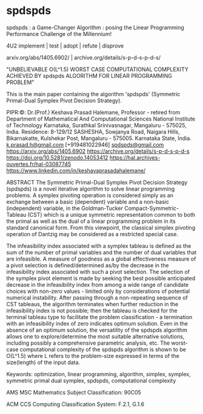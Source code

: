# spdspds 

spdspds : a Game-Changer Algorithm : posing the Linear Programming Performance Challenge of the Millennium! 

4U2 implement | test | adopt | refute | disprove 

arxiv.org/abs/1405.6902/ | archive.org/details/s-p-d-s-p-d-s/ 

"UNBELIEVABLE O(L^1.5) WORST CASE COMPUTATIONAL COMPLEXITY ACHIEVED BY 
spdspds ALGORITHM FOR LINEAR PROGRAMMING PROBLEM" 

This is the main paper containing the algorithm 'spdspds' (Symmetric Primal-Dual Symplex Pivot Decision Strategy). 

PIPR:©: Dr.(Prof.) Keshava Prasad Halemane,
Professor - retired from 
Department of Mathematical And Computational Sciences 
National Institute of Technology Karnataka, Surathkal 
Srinivasnagar, Mangaluru - 575025, India. 
Residence:  8-129/12  SASHESHA,  Sowjanya Road, Naigara Hills, 
Bikarnakatte, Kulshekar Post, Mangaluru - 575005. Karnataka State, India. 
k.prasad.h@gmail.com    [+919481022946]    spdspds@gmail.com 
https://arxiv.org/abs/1405.6902 
https://archive.org/details/s-p-d-s-p-d-s 
https://doi.org/10.5281/zenodo.14053412 
https://hal.archives-ouvertes.fr/hal-03087745 
https://www.linkedin.com/in/keshavaprasadahalemane/ 

ABSTRACT 
The Symmetric Primal-Dual Symplex Pivot Decision Strategy (spdspds) is a novel iterative algorithm to solve linear programming problems.  A symplex pivoting operation is considered simply as an exchange between a basic (dependent) variable and a non-basic (independent) variable, in the Goldman-Tucker Compact-Symmetric-Tableau (CST) which is a unique symmetric representation common to both the primal as well as the dual of a linear programming problem in its standard canonical form.  From this viewpoint, the classical simplex pivoting operation of Dantzig may be considered as a restricted special case. 
 
The infeasibility index associated with a symplex tableau is defined as the sum of the number of primal variables and the number of dual variables that are infeasible.  A measure of goodness as a global effectiveness measure of a pivot selection is defined/determined as/by the decrease in the infeasibility index associated with such a pivot selection.  The selection of the symplex pivot element is made by seeking the best possible anticipated decrease in the infeasibility index from among a wide range of candidate choices with non-zero values - limited only by considerations of potential numerical instability.  After passing through a non-repeating sequence of CST tableaus, the algorithm terminates when further reduction in the infeasibility index is not possible; then the tableau is checked for the terminal tableau type to facilitate the problem classification - a termination with an infeasibility index of zero indicates optimum solution.  Even in the absence of an optimum solution, the versatility of the spdspds algorithm allows one to explore/determine the most suitable alternative solutions, including possibly a comprehensive parametric analysis, etc.  The worst-case computational complexity of the spdspds algorithm is shown to be O(L^1.5) where L refers to the problem-size expressed in terms of the size(length) of the input data. 

Keywords: 	optimization, linear programming, algorithm, simplex, symplex, symmetric primal dual symplex, spdspds, computational complexity 

AMS MSC Mathematics Subject Classification: 90C05 

ACM CCS Computing Classification System: F.2.1, G.1.6 

